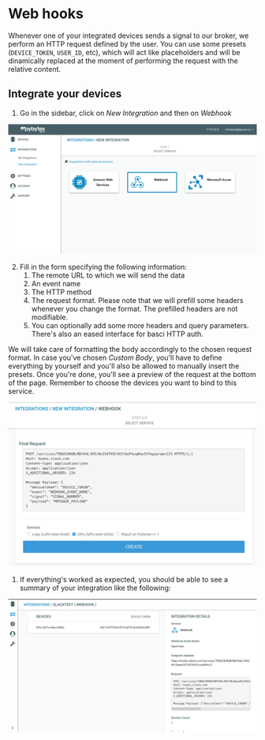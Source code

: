 # Web hooks

Whenever one of your integrated devices sends a signal to our broker, we perform an HTTP request defined by the user. You can use some presets (`DEVICE_TOKEN`, `USER_ID`, etc), which will act like placeholders and will be dinamically replaced at the moment of performing the request with the relative content.

## Integrate your devices

1. Go in the sidebar, click on _New Integration_ and then on _Webhook_

![New Web Hook integration](../../.gitbook/assets/01_webhook_integration.png)

2. Fill in the form specifying the following information:
    1. The remote URL to which we will send the data
    2. An event name
    3. The HTTP method
    4. The request format. Please note that we will prefill some headers whenever you change the format. The prefilled headers are not modifiable.
    5. You can optionally add some more headers and query parameters. There's also an eased interface for basci HTTP auth.

We will take care of formatting the body accordingly to the chosen request format. In case you've chosen _Custom Body_, you'll have to define everything by yourself and you'll also be allowed to manually insert the presets.
Once you're done, you'll see a preview of the request at the bottom of the page. Remember to choose the devices you want to bind to this service.

![Web Hook definition](../../.gitbook/assets/02_webhook_integration.png)

1.  If everything's worked as expected, you should be able to see a summary of your integration like the following:

![Creation process result](../../.gitbook/assets/03_webhook_integration.png)